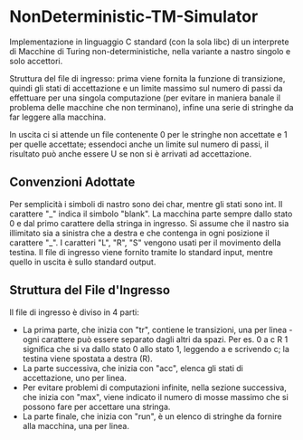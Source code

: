 # NonDeterministic-TM-Simulator
Implementazione in linguaggio C standard (con la sola libc) di un interprete di Macchine di Turing non-deterministiche, nella variante a nastro singolo e solo accettori.

Struttura del file di ingresso: prima viene fornita la funzione di transizione, quindi gli stati di accettazione e un limite massimo sul numero di passi da effettuare per una singola computazione (per evitare in maniera banale il problema delle macchine che non terminano), infine una serie di stringhe da far leggere alla macchina.

In uscita ci si attende un file contenente 0 per le stringhe non accettate e 1 per quelle accettate; essendoci anche un limite sul numero di passi, il risultato può anche essere U se non si è arrivati ad accettazione.

## Convenzioni Adottate

Per semplicità i simboli di nastro sono dei char, mentre gli stati sono int. Il carattere "\_" indica il simbolo "blank". La macchina parte sempre dallo stato 0 e dal primo carattere della stringa in ingresso. Si assume che il nastro sia illimitato sia a sinistra che a destra e che contenga in ogni posizione il carattere "\_". I caratteri "L", "R", "S" vengono usati per il movimento della testina. Il file di ingresso viene fornito tramite lo standard input, mentre quello in uscita è sullo standard output.

## Struttura del File d'Ingresso

Il file di ingresso è diviso in 4 parti: 
* La prima parte, che inizia con "tr", contiene le transizioni, una per linea - ogni carattere può essere separato dagli altri da spazi. Per es. 0 a c R 1 significa che si va dallo stato 0 allo stato 1, leggendo a e scrivendo c; la testina viene spostata a destra (R). 
* La parte successiva, che inizia con "acc", elenca gli stati di accettazione, uno per linea. 
* Per evitare problemi di computazioni infinite, nella sezione successiva, che inizia con "max", viene indicato il numero di mosse massimo che si possono fare per accettare una stringa. 
* La parte finale, che inizia con "run", è un elenco di stringhe da fornire alla macchina, una per linea.
